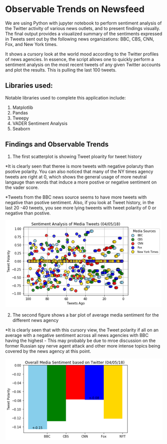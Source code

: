# Observable Trends on Newsfeed

We are using Python with jupyter notebook to perform sentiment analysis of the Twitter activity of various news outlets, and to present findings visually. The final output provides a visualized summary of the sentiments expressed in Tweets sent out by the following news organizations: BBC, CBS, CNN, Fox, and New York times.

It shows a cursory look at the world mood according to the Twitter profiles of news agencies. In essence, the script allows one to quickly perform a sentiment analysis on the most recent tweets of any given Twitter accounts and plot the results. This is pulling the last 100 tweets. 

## Libraries used: 

Notable libraries used to complete this application include:
1. Matplotlib
2. Pandas
3. Tweepy 
4. VADER Sentiment Analysis 
5. Seaborn

## Findings and Observable Trends 

1. The first scatterplot is showing Tweet ploarity for tweet history 

  *It is clearly seen that theree is more tweets with negative polaruty than psotive polarity. You can also noticed that many of the NY times agency tweets are right at 0, which shows the general usage of more neutral langauge than words that induce a more postive or negative sentiment on the vader score. 

  *Tweets from the BBC news source seems to have more tweets with negative than psotive sentiment. Also, if you look at Tweet history, in the last 20 -40 tweets, you see more lying tweents with tweet polarity of 0 or negative than postive. 

![PYTHON-CHALLENGE/PyTwitter](analysis/a_scatterplot_04-05-18-Fig1.png)

2. The second figure shows a bar plot of average media sentiment for the different news agency

  *It is clearly seen that with this cursory view, the Tweet polarity if all on an average with a negative sentiment across all news agencies with BBC having the highest - This may probably be due to mroe discussion on the former Russian spy nerve agent attack and other more intense topics being covered by the news agency at this point. 

![PYTHON-CHALLENGE/PyTwitter](analysis/a_barplot_04-05-18-Fig2.png)
